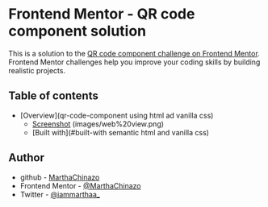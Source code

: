 # Frontend Mentor - QR code component solution

This is a solution to the [QR code component challenge on Frontend Mentor](https://www.frontendmentor.io/challenges/qr-code-component-iux_sIO_H). Frontend Mentor challenges help you improve your coding skills by building realistic projects. 

## Table of contents

- [Overview](qr-code-component using html ad vanilla css)
  - [Screenshot](images/web%20view.png) (images/web%20view.png)
  - [Built with](#built-with semantic html and vanilla css)
 

## Author

- github - [MarthaChinazo](https://github.com/MarthaChinazo)
- Frontend Mentor - [@MarthaChinazo](https://www.frontendmentor.io/profile/MarthaChinazo)
- Twitter - [@iammarthaa_](https://www.twitter.com/@iammarthaa_)
